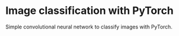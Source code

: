 # Image classification with PyTorch
Simple convolutional neural network to classify images with PyTorch.

